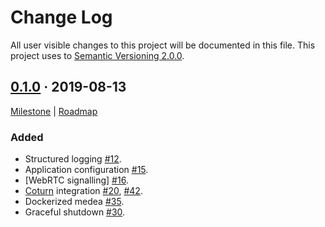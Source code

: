 Change Log
==========

All user visible changes to this project will be documented in this file. This project uses to [Semantic Versioning 2.0.0].




## [0.1.0] · 2019-08-13
[0.1.0]: https://github.com/instrumentisto/medea/releases/tag/medea-0.1.0

[Milestone](https://github.com/instrumentisto/medea/milestone/1) |
[Roadmap](https://github.com/instrumentisto/medea/issues/8)

### Added

- Structured logging [#12](https://github.com/instrumentisto/medea/pull/12).
- Application configuration [#15](https://github.com/instrumentisto/medea/pull/15).
- [WebRTC signalling] [#16](https://github.com/instrumentisto/medea/pull/16).
- [Coturn] integration [#20](https://github.com/instrumentisto/medea/pull/20), 
  [#42](https://github.com/instrumentisto/medea/pull/42).
- Dockerized medea [#35](https://github.com/instrumentisto/medea/pull/35).
- Graceful shutdown [#30](https://github.com/instrumentisto/medea/pull/30).




[Coturn]: https://github.com/coturn/coturn
[Semantic Versioning 2.0.0]: https://semver.org
